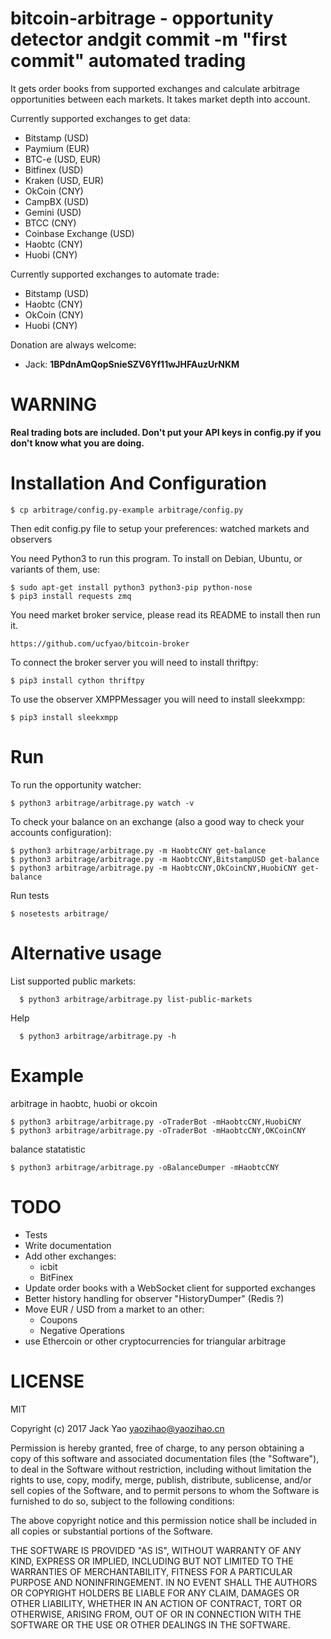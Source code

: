 # bitcoin-arbitrage - opportunity detector andgit commit -m "first commit"  automated trading

It gets order books from supported exchanges and calculate arbitrage
opportunities between each markets. It takes market depth into account.

Currently supported exchanges to get data:
 - Bitstamp (USD)
 - Paymium (EUR)
 - BTC-e (USD, EUR)
 - Bitfinex (USD)
 - Kraken (USD, EUR)
 - OkCoin (CNY)
 - CampBX (USD)
 - Gemini (USD)
 - BTCC (CNY)
 - Coinbase Exchange (USD)
 - Haobtc (CNY)
 - Huobi (CNY)

Currently supported exchanges to automate trade:
 - Bitstamp (USD)
 - Haobtc (CNY)
 - OkCoin (CNY)
 - Huobi (CNY)

Donation are always welcome: 
 - Jack: **1BPdnAmQopSnieSZV6Yf11wJHFAuzUrNKM** 


# WARNING

**Real trading bots are included. Don't put your API keys in config.py
  if you don't know what you are doing.**

# Installation And Configuration

    $ cp arbitrage/config.py-example arbitrage/config.py

Then edit config.py file to setup your preferences: watched markets
and observers

You need Python3 to run this program. To install on Debian, Ubuntu, or
variants of them, use:

    $ sudo apt-get install python3 python3-pip python-nose
    $ pip3 install requests zmq

You need market broker service, please read its README to install then run it. 
  
    https://github.com/ucfyao/bitcoin-broker 

To connect the broker server you will need to install thriftpy:

    $ pip3 install cython thriftpy

To use the observer XMPPMessager you will need to install sleekxmpp:

    $ pip3 install sleekxmpp

# Run

To run the opportunity watcher:

    $ python3 arbitrage/arbitrage.py watch -v

To check your balance on an exchange (also a good way to check your accounts configuration):

    $ python3 arbitrage/arbitrage.py -m HaobtcCNY get-balance
    $ python3 arbitrage/arbitrage.py -m HaobtcCNY,BitstampUSD get-balance
    $ python3 arbitrage/arbitrage.py -m HaobtcCNY,OkCoinCNY,HuobiCNY get-balance

Run tests

    $ nosetests arbitrage/

# Alternative usage

List supported public markets:

      $ python3 arbitrage/arbitrage.py list-public-markets

Help
      
      $ python3 arbitrage/arbitrage.py -h

# Example

arbitrage in haobtc, huobi or okcoin

    $ python3 arbitrage/arbitrage.py -oTraderBot -mHaobtcCNY,HuobiCNY
    $ python3 arbitrage/arbitrage.py -oTraderBot -mHaobtcCNY,OKCoinCNY

balance statatistic 

    $ python3 arbitrage/arbitrage.py -oBalanceDumper -mHaobtcCNY
    
# TODO

 * Tests
 * Write documentation
 * Add other exchanges:
   * icbit
   * BitFinex
 * Update order books with a WebSocket client for supported exchanges
 * Better history handling for observer "HistoryDumper" (Redis ?)
 * Move EUR / USD from a market to an other:
   * Coupons
   * Negative Operations
 * use Ethercoin or other cryptocurrencies for triangular arbitrage

# LICENSE


MIT

Copyright (c) 2017 Jack Yao <yaozihao@yaozihao.cn>


Permission is hereby granted, free of charge, to any person obtaining a copy of this software and associated documentation files (the "Software"), to deal in the Software without restriction, including without limitation the rights to use, copy, modify, merge, publish, distribute, sublicense, and/or sell copies of the Software, and to permit persons to whom the Software is furnished to do so, subject to the following conditions:

The above copyright notice and this permission notice shall be included in all copies or substantial portions of the Software.

THE SOFTWARE IS PROVIDED "AS IS", WITHOUT WARRANTY OF ANY KIND, EXPRESS OR IMPLIED, INCLUDING BUT NOT LIMITED TO THE WARRANTIES OF MERCHANTABILITY, FITNESS FOR A PARTICULAR PURPOSE AND NONINFRINGEMENT. IN NO EVENT SHALL THE AUTHORS OR COPYRIGHT HOLDERS BE LIABLE FOR ANY CLAIM, DAMAGES OR OTHER LIABILITY, WHETHER IN AN ACTION OF CONTRACT, TORT OR OTHERWISE, ARISING FROM, OUT OF OR IN CONNECTION WITH THE SOFTWARE OR THE USE OR OTHER DEALINGS IN THE SOFTWARE.
